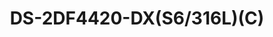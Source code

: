 ---
id: 3
title: "DS-2DF4420-DX(S6/316L)(C)"
slug: "exp-3"
subTitle:  "4-Inch 20× Explosion-Proof Network Speed Dome – ATEX & IECEx Certified"
category: "Explosion-Proof Products"
imgCard: "/src/assets/images/explosionproof/DS-2DF4420-DX(S6316L)/DS-2DF4420-DX(S6316L)-1.png"
imgAlt: "DS-2DF4420-DX(S6/316L)(C)"
thumbnails: [
  "/src/assets/images/explosionproof/DS-2DF4420-DX(S6316L)/DS-2DF4420-DX(S6316L)-1.png",
]
features: [
  "Certified Explosion-Proof: ATEX & IECEx compliant for hazardous environments",
  "Certification Details: ATEX: SEV 20 ATEX 0415 X; IECEx: IECEx NEP 20.0018X",
  "High-Resolution Imaging: 4 MP 1/2.8\" progressive scan CMOS sensor",
  "Supports H.265 Compression: Efficient video storage and bandwidth usage",
  "20× Optical Zoom: Adjustable focal length from 4.8 mm to 96 mm",
  "Premium Build Quality: Constructed with durable 316L stainless steel",
  "Advanced Image Processing: 120dB WDR and 3D DNR for superior clarity",
  "Reliable Performance: Built with a high-performance sensor for enhanced surveillance",
]
rating: 5
reviewCount: 50
specifications: {
  Camera: {
    Image Sensor: "1/2.8\" Progressive Scan CMOS",
    MaxResolution: "2560 × 1440",
    MinIllumination: "Color: 0.005 Lux @ (F1.6, AGC ON), B/W: 0.001 Lux @ (F1.6, AGC ON)",
    ShutterSpeed: "1/1 s to 1/30,000 s",
    DayNight: "IR cut filter",
    Zoom: "20 × optical, 16 × digital",
    SlowShutter: "Yes",
  },
  Lens: {
    FocalLength: "4.8 to 96 mm",
    FOV: "Horizontal: 55° to 2.6°, Vertical: 30.6° to 1.5°, Diagonal: 60.5° to 3.0°",
    Focus: "Auto, Semi-auto, Manual",
    Aperture: "F1.6",
    ZoomSpeed: "Approx. 2.9 s",
  },
  PTZ: {
    MovementRangePan: "360° endless",
    MovementRangeTilt: "0° to 90°, Auto Flip",
    PanSpeed: "Configurable from 0.1° to 160°/s, Preset Speed: 160°/s",
    TiltSpeed: "Configurable from 0.1° to 120°/s, Preset Speed: 120°/s",
    ProportionalPan: "Yes",
    Presets: "300",
    PresetFreezing: "Yes",
    PatrolScan: "8 patrols, up to 32 presets for each patrol",
    PatternScan: "4 pattern scans, record time over 10 minutes for each scan",
    ParkAction: "Preset, Pattern Scan, Patrol Scan, Auto Scan, Tilt Scan, Random Scan, Frame Scan, Panorama Scan",
    Positioning3D: "Yes",
    PTZStatusDisplay: "Yes",
    ScheduledTask: "Preset, Pattern Scan, Patrol Scan, Auto Scan, Tilt Scan, Random Scan, Frame Scan, Panorama Scan, Dome Reboot, Dome Adjust, Aux Output",
    PowerOffMemory: "Yes",
  },
  Video: {
    MainStream: {
      "50 Hz": "25 fps (2560 × 1440, 1920 × 1080, 1280 × 960, 1280 × 720)",
      "60 Hz": "30 fps (2560 × 1440, 1920 × 1080, 1280 × 960, 1280 × 720)",
    },
    SubStream: {
      "50 Hz": "25 fps (704 × 576, 640 × 480, 352 × 288)",
      "60 Hz": "30 fps (704 × 480, 640 × 480, 352 × 240)",
    },
    ThirdStream: {
      "50 Hz": "25 fps (1920 × 1080, 1280 × 960, 1280 × 720, 704 × 576, 640 × 480, 352 × 288)",
      "60 Hz": "30 fps (1920 × 1080, 1280 × 960, 1280 × 720, 704 × 480, 640 × 480, 352 × 240)",
    },
    VideoBitRate: "32 Kbps to 16384 Mbps",
    H264Type: "Baseline Profile, Main Profile, High Profile",
    H265Type: "Main Profile",
    SVC: "Yes",
    ROI: "Yes",
  },
  Image: {
    ImageParametersSwitch: "Yes",
    ImageSettings: "Saturation, Brightness, Sharpness, Contrast",
    DayNightSwitch: "Auto",
    WDR: "120 dB",
    SNR: "≥ 52 dB",
    Defog: "Yes",
    ImageEnhancement: "BLC, HLC, 3D DNR",
    PrivacyMask: "Mask color or mosaic configurable, up to 24 programmable polygon privacy masks",
    RegionalFocus: "Yes",
    RegionalExposure: "Yes",
  },
}
---